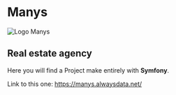 # Manys

![Logo Manys](https://lmpwybb.alwaysdata.net/pictures/manys.png)

## Real estate agency

Here you will find a Project make entirely with **Symfony**.

Link to this one: https://manys.alwaysdata.net/
